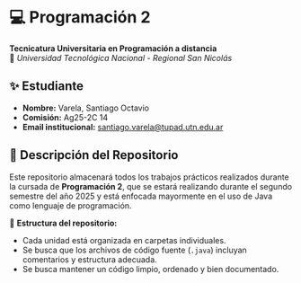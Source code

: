 # 💻 Programación 2  
**Tecnicatura Universitaria en Programación a distancia**  
📍 *Universidad Tecnológica Nacional - Regional San Nicolás*   

## ✨ Estudiante

- **Nombre:** Varela, Santiago Octavio
- **Comisión:** Ag25-2C 14
- **Email institucional:** santiago.varela@tupad.utn.edu.ar  

## 📂 Descripción del Repositorio

Este repositorio almacenará todos los trabajos prácticos realizados durante la cursada de **Programación 2**, que se estará realizando durante el segundo semestre del año 2025 y está enfocada mayormente en el uso de Java como lenguaje de programación.

📌 **Estructura del repositorio:**

- Cada unidad está organizada en carpetas individuales.  
- Se busca que los archivos de código fuente (`.java`) incluyan comentarios y estructura adecuada.  
- Se busca mantener un código limpio, ordenado y bien documentado. 


